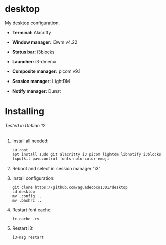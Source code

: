 # desktop

My desktop configuration.

- **Terminal:** Alacritty

- **Window manager:** i3wm v4.22

- **Status bar:** i3blocks

- **Launcher:** i3-dmenu

- **Composite manager:** picom v9.1

- **Session manager:** LightDM

- **Notify manager:** Dunst

# Installing

###### Tested in Debian 12

1. Install all needed:
   ```
   su root
   apt install sudo git alacritty i3 picom lightdm libnotify i3blocks lxpolkit pavucontrol fonts-noto-color-emoji
   ```

2. Reboot and select in session manager "i3"

3. Install configuration:
   ```
   git clone https://github.com/aguadecoco1301/desktop
   cd desktop
   mv .config ..
   mv .bashrc ..
   ```

4. Restart font cache:
   ```
   fc-cache -rv
   ```

6. Restart i3:
   ```
   i3-msg restart
   ```

